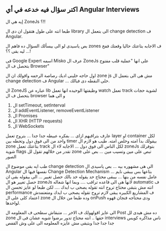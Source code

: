 اكتر سؤال فيه خدعه في أي Angular Interviews
-------------------------------------------
إيه هي ال ZoneJs ؟!!

طبعا انته على طول هتقول ان دى ال library الى بتعمل ال change detection ف Angular.

بص ياسيدى لو الى بيسألك السؤال ده فاهم ال zones ف الاجابه بتاعتك حاليا وقعتك ففخ ... ليه بقى ؟؟!

فى Google Expert اسمه Misko عرف ال ZoneJs على انها "عملية قلب مفتوح بتحصل ف ال Browser" 

اول حاجه خلينى اديك رصاصة الرحمه واقولك ان ال zone js مش هى الى بتعمل ال change detection ف Angular ... خلى النقطه دى فبالك.

ال ZoneJS عباره عن lib وظيفتها الوحيده انها تعمل watch تعمل track لشوية حجات بتحصل ف ال browser و الى هما
1. ال setTimeout, setInterval
2. ال addEventListener, removeEventListener
3. ال Promises
4. ال XHR (HTTP requests)
5. ال WebSockets

عارف بتراقبهم ازاى ... بفكره عبيطه جدا جدا ... بتروح تعمل layer او container لكل واحد من الى فوق دول وتحطه بين timer بيقولك بدأ امته وخلص امته.
طيب هو لازم ال zone بتاعتك تعمل track لكل الناس الى فوق دول ... الاجابه لاء ال zoneJs بتوفرلك شوية flags تقدر من خلالهم تقول لل zone تبص على مين وتسيب مين ... بص على الصور

طب ايه بقى موضوع ال change detection الى هى مشهوره بيه ... بص ياسيدى ال Angular نفسها فيها ال Change Detection Mechanism بتاعها بس بيبقى نايم ... عامل نفسه من بنها ... بيبقى محتاج حد يقوله خد بالك حصل تغيير ... الى بيقوله بقى ان حصل تغيير هو ال zoneJs لانها هى الى قاعده تراقب .... وبما انها شغاله automatic ف انته مش بتبقى محتاج تروح انته تقوله يصحى ب ايدك .... لكن طبعا لو عايز تحسن ال performance ف المشاريع الكبيره يبقى لازم تروح تقوله يصحى ب ايدك ومتعتمدش اعتماد كلى على ال zone وده طبعا من خلال ال onPush ودى محتاجه فنجان قهوه لواحدها.

الى عايز اقولهولك ف الاخر ... متبقاش سطحى ف المعلومه ال Post ده مش هيدى لل zone حقها .. انته محتاج تدور برضوا شويه عشان فى ال interviews ناس مذاكره كويس جدا جدا جدا وبتبقى مش عايزه المعلومه الى على وش القفص